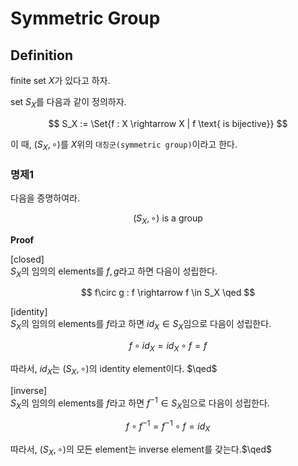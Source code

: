 # Symmetric Group
## Definition
finite set $X$가 있다고 하자. 

set $S_X$를 다음과 같이 정의하자.

$$ S_X := \Set{f : X \rightarrow X | f \text{ is bijective}} $$

이 때, $(S_X,\circ)$를 $X$위의 `대칭군(symmetric group)`이라고 한다.

### 명제1
다음을 증명하여라.

$$ (S_X,\circ) \text{ is a group} $$

**Proof**

[closed]  
$S_X$의 임의의 elements를 $f,g$라고 하면 다음이 성립한다.

$$ f\circ g : f \rightarrow f \in S_X  \qed $$

[identity]  
$S_X$의 임의의 elements를 $f$라고 하면 $id_X \in S_X$임으로 다음이 성립한다.

$$ f \circ id_X = id_X \circ f = f $$

따라서, $id_X$는 $(S_X,\circ)$의 identity element이다. $\qed$

[inverse]  
$S_X$의 임의의 elements를 $f$라고 하면 $f^{-1} \in S_X$임으로 다음이 성립한다.

$$ f \circ f^{-1} = f^{-1} \circ f = id_X $$

따라서, $(S_X,\circ)$의 모든 element는 inverse element를 갖는다.$\qed$


